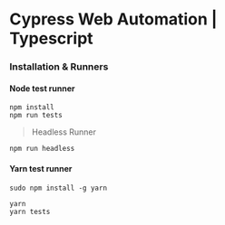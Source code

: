 # Cypress Web Automation | Typescript

### Installation & Runners


#### Node test runner
```
npm install
npm run tests
```
> Headless Runner
```
npm run headless
```

#### Yarn test runner
```
sudo npm install -g yarn

yarn
yarn tests
```
